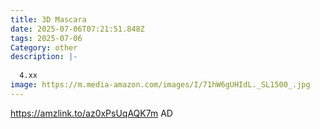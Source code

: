 ```yaml
---
title: 3D Mascara
date: 2025-07-06T07:21:51.848Z
tags: 2025-07-06
Category: other
description: |-
  
  4.xx
image: https://m.media-amazon.com/images/I/71hW6gUHIdL._SL1500_.jpg
---
```

https://amzlink.to/az0xPsUqAQK7m
AD